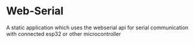 # Web-Serial
A static application which uses the webserial api for serial communication with connected esp32 or other microcontroller
